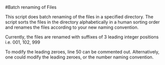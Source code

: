 #Batch renaming of Files

This script does batch renaming of the files in a specified directory.
The script sorts the files in the directory alphabetically in a human sorting order
and renames the files according to your new naming convention.

Currently, the files are renamed with suffixes of 3 leading integer positions
i.e. 001, 102, 999

To modify the leading zeroes, line 50 can be commented out.
Alternatively, one could modify the leading zeroes, or the number naming convention.

